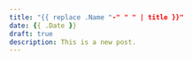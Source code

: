 ```yaml
---
title: "{{ replace .Name "-" " " | title }}"
date: {{ .Date }}
draft: true
description: This is a new post.
---
```


